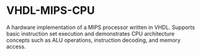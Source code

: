 # VHDL-MIPS-CPU
A hardware implementation of a MIPS processor written in VHDL. Supports basic instruction set execution and demonstrates CPU architecture concepts such as ALU operations, instruction decoding, and memory access.
